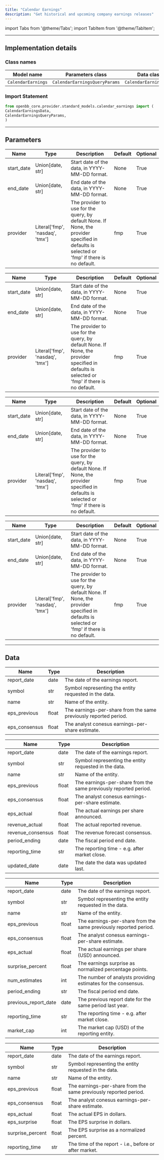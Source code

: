 ```yaml
---
title: "Calendar Earnings"
description: "Get historical and upcoming company earnings releases"
---
```


<!-- markdownlint-disable MD012 MD031 MD033 -->

import Tabs from '@theme/Tabs';
import TabItem from '@theme/TabItem';

---

## Implementation details

### Class names

| Model name | Parameters class | Data class |
| ---------- | ---------------- | ---------- |
| `CalendarEarnings` | `CalendarEarningsQueryParams` | `CalendarEarningsData` |

### Import Statement

```python
from openbb_core.provider.standard_models.calendar_earnings import (
CalendarEarningsData,
CalendarEarningsQueryParams,
)
```

---

## Parameters

<Tabs>

<TabItem value='standard' label='standard'>

| Name | Type | Description | Default | Optional |
| ---- | ---- | ----------- | ------- | -------- |
| start_date | Union[date, str] | Start date of the data, in YYYY-MM-DD format. | None | True |
| end_date | Union[date, str] | End date of the data, in YYYY-MM-DD format. | None | True |
| provider | Literal['fmp', 'nasdaq', 'tmx'] | The provider to use for the query, by default None. If None, the provider specified in defaults is selected or 'fmp' if there is no default. | fmp | True |
</TabItem>

<TabItem value='fmp' label='fmp'>

| Name | Type | Description | Default | Optional |
| ---- | ---- | ----------- | ------- | -------- |
| start_date | Union[date, str] | Start date of the data, in YYYY-MM-DD format. | None | True |
| end_date | Union[date, str] | End date of the data, in YYYY-MM-DD format. | None | True |
| provider | Literal['fmp', 'nasdaq', 'tmx'] | The provider to use for the query, by default None. If None, the provider specified in defaults is selected or 'fmp' if there is no default. | fmp | True |
</TabItem>

<TabItem value='nasdaq' label='nasdaq'>

| Name | Type | Description | Default | Optional |
| ---- | ---- | ----------- | ------- | -------- |
| start_date | Union[date, str] | Start date of the data, in YYYY-MM-DD format. | None | True |
| end_date | Union[date, str] | End date of the data, in YYYY-MM-DD format. | None | True |
| provider | Literal['fmp', 'nasdaq', 'tmx'] | The provider to use for the query, by default None. If None, the provider specified in defaults is selected or 'fmp' if there is no default. | fmp | True |
</TabItem>

<TabItem value='tmx' label='tmx'>

| Name | Type | Description | Default | Optional |
| ---- | ---- | ----------- | ------- | -------- |
| start_date | Union[date, str] | Start date of the data, in YYYY-MM-DD format. | None | True |
| end_date | Union[date, str] | End date of the data, in YYYY-MM-DD format. | None | True |
| provider | Literal['fmp', 'nasdaq', 'tmx'] | The provider to use for the query, by default None. If None, the provider specified in defaults is selected or 'fmp' if there is no default. | fmp | True |
</TabItem>

</Tabs>

---

## Data

<Tabs>

<TabItem value='standard' label='standard'>

| Name | Type | Description |
| ---- | ---- | ----------- |
| report_date | date | The date of the earnings report. |
| symbol | str | Symbol representing the entity requested in the data. |
| name | str | Name of the entity. |
| eps_previous | float | The earnings-per-share from the same previously reported period. |
| eps_consensus | float | The analyst conesus earnings-per-share estimate. |
</TabItem>

<TabItem value='fmp' label='fmp'>

| Name | Type | Description |
| ---- | ---- | ----------- |
| report_date | date | The date of the earnings report. |
| symbol | str | Symbol representing the entity requested in the data. |
| name | str | Name of the entity. |
| eps_previous | float | The earnings-per-share from the same previously reported period. |
| eps_consensus | float | The analyst conesus earnings-per-share estimate. |
| eps_actual | float | The actual earnings per share announced. |
| revenue_actual | float | The actual reported revenue. |
| revenue_consensus | float | The revenue forecast consensus. |
| period_ending | date | The fiscal period end date. |
| reporting_time | str | The reporting time - e.g. after market close. |
| updated_date | date | The date the data was updated last. |
</TabItem>

<TabItem value='nasdaq' label='nasdaq'>

| Name | Type | Description |
| ---- | ---- | ----------- |
| report_date | date | The date of the earnings report. |
| symbol | str | Symbol representing the entity requested in the data. |
| name | str | Name of the entity. |
| eps_previous | float | The earnings-per-share from the same previously reported period. |
| eps_consensus | float | The analyst conesus earnings-per-share estimate. |
| eps_actual | float | The actual earnings per share (USD) announced. |
| surprise_percent | float | The earnings surprise as normalized percentage points. |
| num_estimates | int | The number of analysts providing estimates for the consensus. |
| period_ending | str | The fiscal period end date. |
| previous_report_date | date | The previous report date for the same period last year. |
| reporting_time | str | The reporting time - e.g. after market close. |
| market_cap | int | The market cap (USD) of the reporting entity. |
</TabItem>

<TabItem value='tmx' label='tmx'>

| Name | Type | Description |
| ---- | ---- | ----------- |
| report_date | date | The date of the earnings report. |
| symbol | str | Symbol representing the entity requested in the data. |
| name | str | Name of the entity. |
| eps_previous | float | The earnings-per-share from the same previously reported period. |
| eps_consensus | float | The analyst conesus earnings-per-share estimate. |
| eps_actual | float | The actual EPS in dollars. |
| eps_surprise | float | The EPS surprise in dollars. |
| surprise_percent | float | The EPS surprise as a normalized percent. |
| reporting_time | str | The time of the report - i.e., before or after market. |
</TabItem>

</Tabs>

